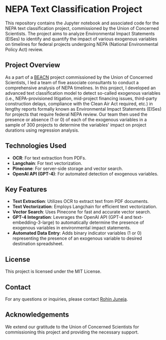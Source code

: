 # NEPA Text Classification Project

This repository contains the Jupyter notebook and associated code for the NEPA text classification project, commissioned by the Union of Concerned Scientists. The project aims to analyze Environmental Impact Statements (EISes) to identify and quantify the impact of various exogenous variables on timelines for federal projects undergoing NEPA (National Environmental Policy Act) review.

## Project Overview

As a part of a [BEACN](https://www.beacn.org) project commissioned by the Union of Concerned Scientists, I led a team of five associate consultants to conduct a comprehensive analysis of NEPA timelines. In this project, I developed an advanced text classification model to detect so-called exogenous variables (i.e., NEPA-provisioned litigation, mid-project financing issues, third-party construction delays, compliance with the Clean Air Act required, etc.) in lengthy reports formally known as Environmental Impact Statements (EISes) for projects that require federal NEPA review. Our team then used the presence or absence (1 or 0) of each of the exogenous variables in a sample of 300 projects to determine the variables' impact on project durations using regression analysis.

## Technologies Used

- **OCR**: For text extraction from PDFs.
- **Langchain**: For text vectorization.
- **Pinecone**: For server-side storage and vector search.
- **OpenAI API (GPT-4)**: For automated detection of exogenous variables.

## Key Features

- **Text Extraction**: Utilizes OCR to extract text from PDF documents.
- **Text Vectorization**: Employs Langchain for efficient text vectorization.
- **Vector Search**: Uses Pinecone for fast and accurate vector search.
- **GPT-4 Integration**: Leverages the OpenAI API (GPT-4 and text-embedding-3-large) to automatically determine the presence of exogenous variables in environmental impact statements.
- **Automated Data Entry**: Adds binary indicator variables (1 or 0) representing the presence of an exogenous variable to desired destination spreadsheet.

## License

This project is licensed under the MIT License.

## Contact

For any questions or inquiries, please contact [Rohin Juneja](mailto:rohin.juneja@example.com).

## Acknowledgements

We extend our gratitude to the Union of Concerned Scientists for commissioning this project and providing the necessary support.



